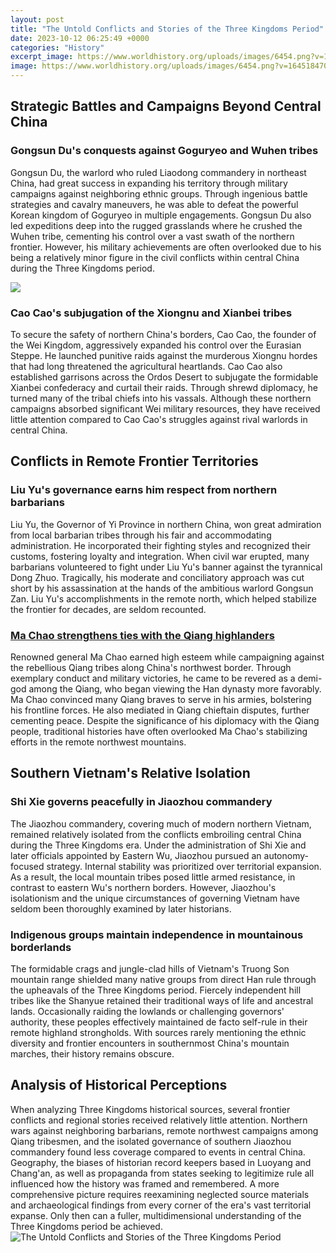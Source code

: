 ```yaml
---
layout: post
title: "The Untold Conflicts and Stories of the Three Kingdoms Period"
date: 2023-10-12 06:25:49 +0000
categories: "History"
excerpt_image: https://www.worldhistory.org/uploads/images/6454.png?v=1645184704
image: https://www.worldhistory.org/uploads/images/6454.png?v=1645184704
---
```


## Strategic Battles and Campaigns Beyond Central China
### **Gongsun Du's conquests against Goguryeo and Wuhen tribes**
Gongsun Du, the warlord who ruled Liaodong commandery in northeast China, had great success in expanding his territory through military campaigns against neighboring ethnic groups. Through ingenious battle strategies and cavalry maneuvers, he was able to defeat the powerful Korean kingdom of Goguryeo in multiple engagements. Gongsun Du also led expeditions deep into the rugged grasslands where he crushed the Wuhen tribe, cementing his control over a vast swath of the northern frontier. However, his military achievements are often overlooked due to his being a relatively minor figure in the civil conflicts within central China during the Three Kingdoms period.

![](https://www.chinaeducenter.com/en/image/mapofthreekingdoms.jpg)
### **Cao Cao's subjugation of the Xiongnu and Xianbei tribes**  
To secure the safety of northern China's borders, Cao Cao, the founder of the Wei Kingdom, aggressively expanded his control over the Eurasian Steppe. He launched punitive raids against the murderous Xiongnu hordes that had long threatened the agricultural heartlands. Cao Cao also established garrisons across the Ordos Desert to subjugate the formidable Xianbei confederacy and curtail their raids. Through shrewd diplomacy, he turned many of the tribal chiefs into his vassals. Although these northern campaigns absorbed significant Wei military resources, they have received little attention compared to Cao Cao's struggles against rival warlords in central China.
## Conflicts in Remote Frontier Territories
### **Liu Yu's governance earns him respect from northern barbarians** 
Liu Yu, the Governor of Yi Province in northern China, won great admiration from local barbarian tribes through his fair and accommodating administration. He incorporated their fighting styles and recognized their customs, fostering loyalty and integration. When civil war erupted, many barbarians volunteered to fight under Liu Yu's banner against the tyrannical Dong Zhuo. Tragically, his moderate and conciliatory approach was cut short by his assassination at the hands of the ambitious warlord Gongsun Zan. Liu Yu's accomplishments in the remote north, which helped stabilize the frontier for decades, are seldom recounted.
### [Ma Chao strengthens ties with the Qiang highlanders](https://logurl.github.io/2024-01-07-u54c8-u8428-u514b-u65af-u5766-u7f8e-u4e3d-u7684-u81ea-u7136-u4e0e-u70ed-u60c5-u7684-u4eba-u6c11/)
Renowned general Ma Chao earned high esteem while campaigning against the rebellious Qiang tribes along China's northwest border. Through exemplary conduct and military victories, he came to be revered as a demi-god among the Qiang, who began viewing the Han dynasty more favorably. Ma Chao convinced many Qiang braves to serve in his armies, bolstering his frontline forces. He also mediated in Qiang chieftain disputes, further cementing peace. Despite the significance of his diplomacy with the Qiang people, traditional histories have often overlooked Ma Chao's stabilizing efforts in the remote northwest mountains.
## Southern Vietnam's Relative Isolation  
### **Shi Xie governs peacefully in Jiaozhou commandery**
The Jiaozhou commandery, covering much of modern northern Vietnam, remained relatively isolated from the conflicts embroiling central China during the Three Kingdoms era. Under the administration of Shi Xie and later officials appointed by Eastern Wu, Jiaozhou pursued an autonomy-focused strategy. Internal stability was prioritized over territorial expansion. As a result, the local mountain tribes posed little armed resistance, in contrast to eastern Wu's northern borders. However, Jiaozhou's isolationism and the unique circumstances of governing Vietnam have seldom been thoroughly examined by later historians.
### **Indigenous groups maintain independence in mountainous borderlands** 
The formidable crags and jungle-clad hills of Vietnam's Truong Son mountain range shielded many native groups from direct Han rule through the upheavals of the Three Kingdoms period. Fiercely independent hill tribes like the Shanyue retained their traditional ways of life and ancestral lands. Occasionally raiding the lowlands or challenging governors' authority, these peoples effectively maintained de facto self-rule in their remote highland strongholds. With sources rarely mentioning the ethnic diversity and frontier encounters in southernmost China's mountain marches, their history remains obscure.
## Analysis of Historical Perceptions 
When analyzing Three Kingdoms historical sources, several frontier conflicts and regional stories received relatively little attention. Northern wars against neighboring barbarians, remote northwest campaigns among Qiang tribesmen, and the isolated governance of southern Jiaozhou commandery found less coverage compared to events in central China. Geography, the biases of historian record keepers based in Luoyang and Chang'an, as well as propaganda from states seeking to legitimize rule all influenced how the history was framed and remembered. A more comprehensive picture requires reexamining neglected source materials and archaeological findings from every corner of the era's vast territorial expanse. Only then can a fuller, multidimensional understanding of the Three Kingdoms period be achieved.
![The Untold Conflicts and Stories of the Three Kingdoms Period](https://www.worldhistory.org/uploads/images/6454.png?v=1645184704)